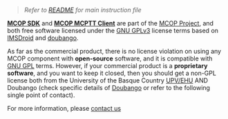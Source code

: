 > *Refer to* [*README*](../README.md) *for main instruction file*

[**MCOP SDK**](https://demo.mcopenplatform.org/gitlist/mcop/MCOP-SDK.git/blob/master/docs/MCOP_SDK_Installation.md) and [**MCOP MCPTT Client**](MCOP_MCPTT_Client_Installation.md) are part of the [MCOP Project](https://www.mcopenplatform.org/the-project/), and both free software licensed under the [GNU GPLv3](http://www.gnu.org/licenses/gpl.html) license terms based on [IMSDroid](http://code.google.com/p/imsdroid/) and [doubango](http://doubango.org). 

As far as the commercial product, there is no license violation on using any MCOP component with **open-source** software, and it is compatible with [GNU GPL](http://www.gnu.org/licenses/gpl.html) terms. However, if your commercial product is a **proprietary software**, and you want to keep it closed, then you should get a non-GPL license both from the University of the Basque Country [UPV/EHU](mailto:licensing-mcpttclient@mcopenplatform.org) AND Doubango (check specific details of [Doubango](imsdroid_Commercial_License.md) or refer to the following single point of contact). <br />

For more information, please [contact us](mailto:licensing-mcpttclient@mcopenplatform.org) <br />
